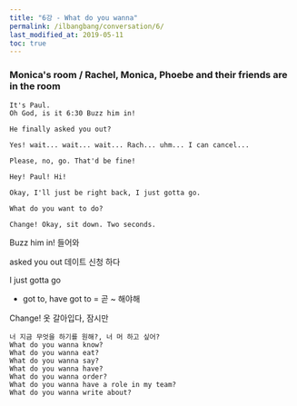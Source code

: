 ```yaml
---
title: "6강 - What do you wanna"
permalink: /ilbangbang/conversation/6/
last_modified_at: 2019-05-11
toc: true
---
```


### Monica's room / Rachel, Monica, Phoebe and their friends are in the room
```
It's Paul.
Oh God, is it 6:30 Buzz him in!

He finally asked you out? 

Yes! wait... wait... wait... Rach... uhm... I can cancel...

Please, no, go. That'd be fine!

Hey! Paul! Hi!

Okay, I'll just be right back, I just gotta go.

What do you want to do?

Change! Okay, sit down. Two seconds.
```

Buzz him in! 들어와

asked you out 데이트 신청 하다

I just gotta go
 * got to, have got to = 곧 ~ 해야해

Change! 옷 갈아입다, 잠시만

```
너 지금 무엇을 하기를 원해?, 너 머 하고 싶어?
What do you wanna know?
What do you wanna eat?
What do you wanna say?
What do you wanna have?
What do you wanna order?
What do you wanna have a role in my team?
What do you wanna write about?
```